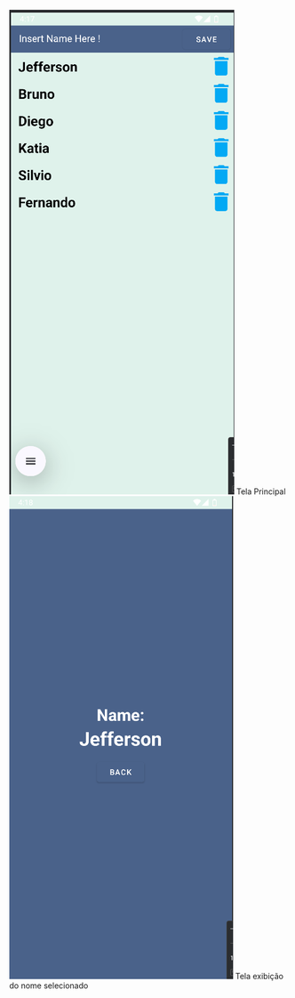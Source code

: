 ![image](https://github.com/jefdevv/AgendaV3/blob/master/1.png)
Tela Principal
![image](https://github.com/jefdevv/AgendaV3/blob/master/2.png)
Tela exibição do nome selecionado
